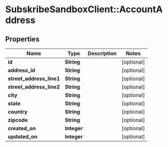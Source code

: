 # SubskribeSandboxClient::AccountAddress

## Properties
Name | Type | Description | Notes
------------ | ------------- | ------------- | -------------
**id** | **String** |  | [optional] 
**address_id** | **String** |  | [optional] 
**street_address_line1** | **String** |  | [optional] 
**street_address_line2** | **String** |  | [optional] 
**city** | **String** |  | [optional] 
**state** | **String** |  | [optional] 
**country** | **String** |  | [optional] 
**zipcode** | **String** |  | [optional] 
**created_on** | **Integer** |  | [optional] 
**updated_on** | **Integer** |  | [optional] 


